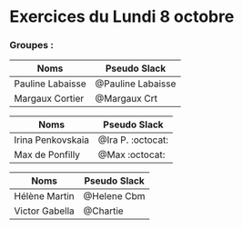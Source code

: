 # Exercices du Lundi 8 octobre


### Groupes :
Noms | Pseudo Slack
------------ | -------------
Pauline Labaisse | @Pauline Labaisse
Margaux Cortier | @Margaux Crt

Noms | Pseudo Slack
------------ | -------------
Irina Penkovskaia | @Ira P. :octocat:
Max de Ponfilly | @Max :octocat:

Noms | Pseudo Slack
------------ | -------------
Hélène Martin | @Helene Cbm
Victor Gabella | @Chartie
